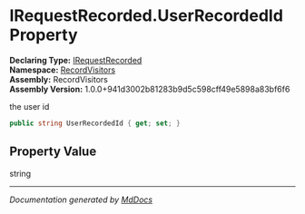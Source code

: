 ﻿<!--  
  <auto-generated>   
    The contents of this file were generated by a tool.  
    Changes to this file may be list if the file is regenerated  
  </auto-generated>   
-->

# IRequestRecorded.UserRecordedId Property

**Declaring Type:** [IRequestRecorded](../index.md)  
**Namespace:** [RecordVisitors](../../index.md)  
**Assembly:** RecordVisitors  
**Assembly Version:** 1.0.0+941d3002b81283b9d5c598cff49e5898a83bf6f6

the user id 

```csharp
public string UserRecordedId { get; set; }
```

## Property Value

string

___

*Documentation generated by [MdDocs](https://github.com/ap0llo/mddocs)*
